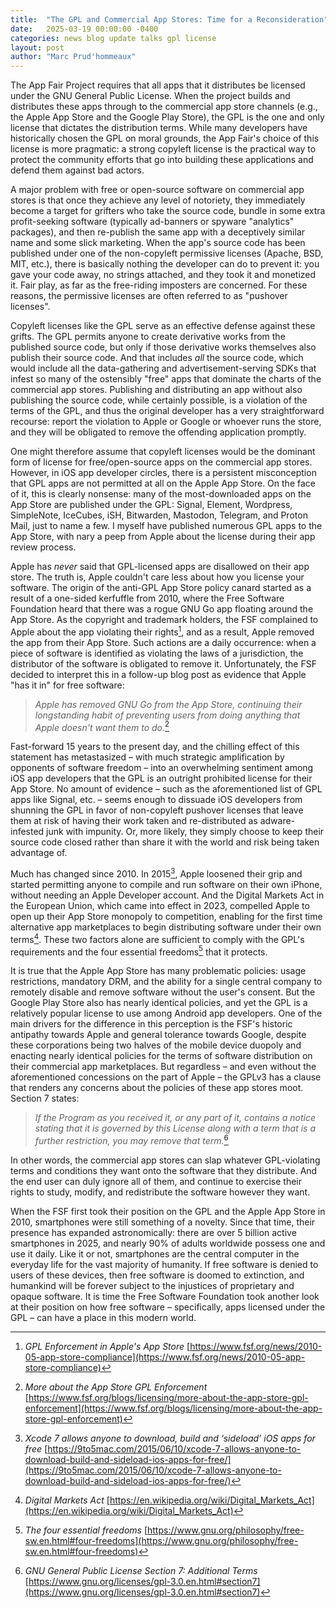 ```yaml
---
title:  "The GPL and Commercial App Stores: Time for a Reconsideration"
date:   2025-03-19 00:00:00 -0400
categories: news blog update talks gpl license
layout: post
author: "Marc Prud'hommeaux"
---
```


The App Fair Project requires that all apps that it distributes be licensed under the GNU General Public License. When the project builds and distributes these apps through to the commercial app store channels (e.g., the Apple App Store and the Google Play Store), the GPL is the one and only license that dictates the distribution terms. While many developers have historically chosen the GPL on moral grounds, the App Fair's choice of this license is more pragmatic: a strong copyleft license is the practical way to protect the community efforts that go into building these applications and defend them against bad actors.

A major problem with free or open-source software on commercial app stores is that once they achieve any level of notoriety, they immediately become a target for grifters who take the source code, bundle in some extra profit-seeking software (typically ad-banners or spyware "analytics" packages), and then re-publish the same app with a deceptively similar name and some slick marketing. When the app's source code has been published under one of the non-copyleft permissive licenses (Apache, BSD, MIT, etc.), there is basically nothing the developer can do to prevent it: you gave your code away, no strings attached, and they took it and monetized it. Fair play, as far as the free-riding imposters are concerned. For these reasons, the permissive licenses are often referred to as "pushover licenses".

Copyleft licenses like the GPL serve as an effective defense against these grifts. The GPL permits anyone to create derivative works from the published source code, but only if those derivative works themselves also publish their source code. And that includes *all* the source code, which would include all the data-gathering and advertisement-serving SDKs that infest so many of the ostensibly "free" apps that dominate the charts of the commercial app stores. Publishing and distributing an app without also publishing the source code, while certainly possible, is a violation of the terms of the GPL, and thus the original developer has a very straightforward recourse: report the violation to Apple or Google or whoever runs the store, and they will be obligated to remove the offending application promptly.

One might therefore assume that copyleft licenses would be the dominant form of license for free/open-source apps on the commercial app stores. However, in iOS app developer circles, there is a persistent misconception that GPL apps are not permitted at all on the Apple App Store. On the face of it, this is clearly nonsense: many of the most-downloaded apps on the App Store are published under the GPL: Signal, Element, Wordpress, SimpleNote, IceCubes, iSH, Bitwarden, Mastodon, Telegram, and Proton Mail, just to name a few. I myself have published numerous GPL apps to the App Store, with nary a peep from Apple about the license during their app review process.

Apple has _never_ said that GPL-licensed apps are disallowed on their app store. The truth is, Apple couldn't care less about how you license your software. The origin of the anti-GPL App Store policy canard started as a result of a one-sided kerfuffle from 2010, where the Free Software Foundation heard that there was a rogue GNU Go app floating around the App Store. As the copyright and trademark holders, the FSF complained to Apple about the app violating their rights[^1], and as a result, Apple removed the app from their App Store. Such actions are a daily occurrence: when a piece of software is identified as violating the laws of a jurisdiction, the distributor of the software is obligated to remove it. Unfortunately, the FSF decided to interpret this in a follow-up blog post as evidence that Apple "has it in" for free software: 

> _Apple has removed GNU Go from the App Store, continuing their longstanding habit of preventing users from doing anything that Apple doesn't want them to do._[^2]

[^1]: _GPL Enforcement in Apple's App Store_ [https://www.fsf.org/news/2010-05-app-store-compliance](https://www.fsf.org/news/2010-05-app-store-compliance)
[^2]: _More about the App Store GPL Enforcement_ [https://www.fsf.org/blogs/licensing/more-about-the-app-store-gpl-enforcement](https://www.fsf.org/blogs/licensing/more-about-the-app-store-gpl-enforcement)

Fast-forward 15 years to the present day, and the chilling effect of this statement has metastasized – with much strategic amplification by opponents of software freedom – into an overwhelming sentiment among iOS app developers that the GPL is an outright prohibited license for their App Store. No amount of evidence – such as the aforementioned list of GPL apps like Signal, etc. – seems enough to dissuade iOS developers from shunning the GPL in favor of non-copyleft pushover licenses that leave them at risk of having their work taken and re-distributed as adware-infested junk with impunity. Or, more likely, they simply choose to keep their source code closed rather than share it with the world and risk being taken advantage of.

Much has changed since 2010. In 2015[^3], Apple loosened their grip and started permitting anyone to compile and run software on their own iPhone, without needing an Apple Developer account. And the Digital Markets Act in the European Union, which came into effect in 2023, compelled Apple to open up their App Store monopoly to competition, enabling for the first time alternative app marketplaces to begin distributing software under their own terms[^4]. These two factors alone are sufficient to comply with the GPL's requirements and the four essential freedoms[^5] that it protects.

[^3]: _Xcode 7 allows anyone to download, build and ‘sideload’ iOS apps for free_ [https://9to5mac.com/2015/06/10/xcode-7-allows-anyone-to-download-build-and-sideload-ios-apps-for-free/](https://9to5mac.com/2015/06/10/xcode-7-allows-anyone-to-download-build-and-sideload-ios-apps-for-free/)
[^4]: _Digital Markets Act_ [https://en.wikipedia.org/wiki/Digital_Markets_Act](https://en.wikipedia.org/wiki/Digital_Markets_Act)
[^5]: _The four essential freedoms_ [https://www.gnu.org/philosophy/free-sw.en.html#four-freedoms](https://www.gnu.org/philosophy/free-sw.en.html#four-freedoms)

It is true that the Apple App Store has many problematic policies: usage restrictions, mandatory DRM, and the ability for a single central company to remotely disable and remove software without the user's consent. But the Google Play Store also has nearly identical policies, and yet the GPL is a relatively popular license to use among Android app developers. One of the main drivers for the difference in this perception is the FSF's historic antipathy towards Apple and general tolerance towards Google, despite these corporations being two halves of the mobile device duopoly and enacting nearly identical policies for the terms of software distribution on their commercial app marketplaces. But regardless – and even without the aforementioned concessions on the part of Apple – the GPLv3 has a clause that renders any concerns about the policies of these app stores moot. Section 7 states:

> _If the Program as you received it, or any part of it, contains a notice stating that it is governed by this License along with a term that is a further restriction, you may remove that term._[^6]

[^6]: _GNU General Public License Section 7: Additional Terms_ [https://www.gnu.org/licenses/gpl-3.0.en.html#section7](https://www.gnu.org/licenses/gpl-3.0.en.html#section7)

In other words, the commercial app stores can slap whatever GPL-violating terms and conditions they want onto the software that they distribute. And the end user can duly ignore all of them, and continue to exercise their rights to study, modify, and redistribute the software however they want.

When the FSF first took their position on the GPL and the Apple App Store in 2010, smartphones were still something of a novelty. Since that time, their presence has expanded astronomically: there are over 5 billion active smartphones in 2025, and nearly 90% of adults worldwide possess one and use it daily. Like it or not, smartphones are the central computer in the everyday life for the vast majority of humanity. If free software is denied to users of these devices, then free software is doomed to extinction, and humankind will be forever subject to the injustices of proprietary and opaque software. It is time the Free Software Foundation took another look at their position on how free software – specifically, apps licensed under the GPL – can have a place in this modern world.

